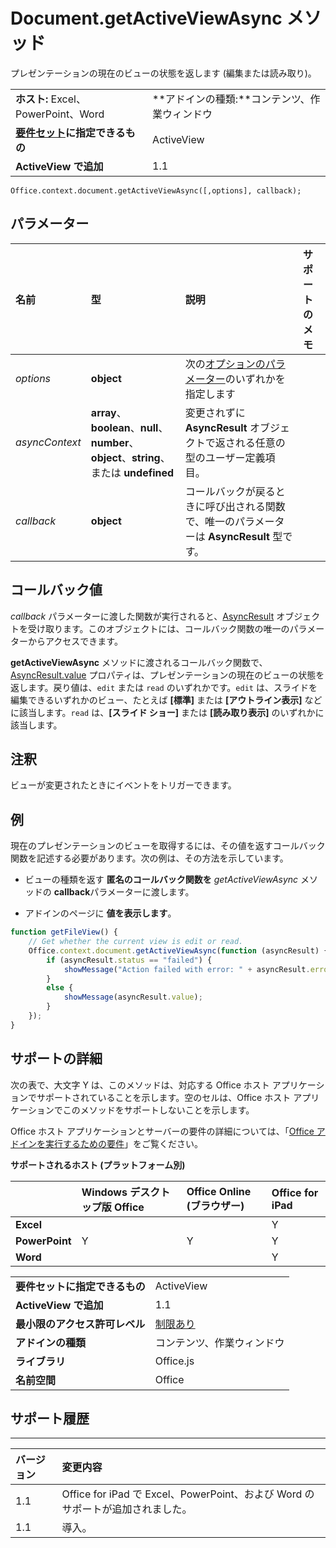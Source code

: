 
# <a name="document.getactiveviewasync-method"></a>Document.getActiveViewAsync メソッド
 プレゼンテーションの現在のビューの状態を返します (編集または読み取り)。

|||
|:-----|:-----|
|**ホスト:** Excel、PowerPoint、Word|**アドインの種類:**コンテンツ、作業ウィンドウ|
|**[要件セット](../../docs/overview/specify-office-hosts-and-api-requirements.md)に指定できるもの**|ActiveView|
|**ActiveView で追加**|1.1|

```
Office.context.document.getActiveViewAsync([,options], callback);
```


## <a name="parameters"></a>パラメーター



|**名前**|**型**|**説明**|**サポートのメモ**|
|:-----|:-----|:-----|:-----|
| _options_|**object**|次の[オプションのパラメーター](../../docs/develop/asynchronous-programming-in-office-add-ins.md#passing-optional-parameters-to-asynchronous-methods)のいずれかを指定します||
| _asyncContext_|**array**、**boolean**、**null**、**number**、**object**、**string**、または **undefined**|変更されずに **AsyncResult** オブジェクトで返される任意の型のユーザー定義項目。||
| _callback_|**object**|コールバックが戻るときに呼び出される関数で、唯一のパラメーターは **AsyncResult** 型です。||

## <a name="callback-value"></a>コールバック値

_callback_ パラメーターに渡した関数が実行されると、[AsyncResult](../../reference/shared/asyncresult.md) オブジェクトを受け取ります。このオブジェクトには、コールバック関数の唯一のパラメーターからアクセスできます。

**getActiveViewAsync** メソッドに渡されるコールバック関数で、[AsyncResult.value](../../reference/shared/asyncresult.value.md) プロパティは、プレゼンテーションの現在のビューの状態を返します。戻り値は、`edit` または `read` のいずれかです。`edit` は、スライドを編集できるいずれかのビュー、たとえば **[標準]** または **[アウトライン表示]** などに該当します。`read` は、**[スライド ショー]** または **[読み取り表示]** のいずれかに該当します。


## <a name="remarks"></a>注釈

ビューが変更されたときにイベントをトリガーできます。


## <a name="example"></a>例

現在のプレゼンテーションのビューを取得するには、その値を返すコールバック関数を記述する必要があります。次の例は、その方法を示しています。


-  ビューの種類を返す **匿名のコールバック関数を** _getActiveViewAsync_ メソッドの **callback**パラメーターに渡します。
    
-  アドインのページに **値を表示します**。
    

```js
function getFileView() {
    // Get whether the current view is edit or read.
    Office.context.document.getActiveViewAsync(function (asyncResult) {
        if (asyncResult.status == "failed") {
            showMessage("Action failed with error: " + asyncResult.error.message);
        }
        else {
            showMessage(asyncResult.value);
        }
    });
}
```




## <a name="support-details"></a>サポートの詳細


次の表で、大文字 Y は、このメソッドは、対応する Office ホスト アプリケーションでサポートされていることを示します。空のセルは、Office ホスト アプリケーションでこのメソッドをサポートしないことを示します。

Office ホスト アプリケーションとサーバーの要件の詳細については、「[Office アドインを実行するための要件](../../docs/overview/requirements-for-running-office-add-ins.md)」をご覧ください。


**サポートされるホスト (プラットフォーム別)**


||**Windows デスクトップ版 Office**|**Office Online (ブラウザー)**|**Office for iPad**|
|:-----|:-----|:-----|:-----|
|**Excel**|||Y|
|**PowerPoint**|Y|Y|Y|
|**Word**|||Y|

|||
|:-----|:-----|
|**要件セットに指定できるもの**|ActiveView|
|**ActiveView で追加**|1.1|
|**最小限のアクセス許可レベル**|[制限あり](../../docs/develop/requesting-permissions-for-api-use-in-content-and-task-pane-add-ins.md)|
|**アドインの種類**|コンテンツ、作業ウィンドウ|
|**ライブラリ**|Office.js|
|**名前空間**|Office|

## <a name="support-history"></a>サポート履歴





****


|**バージョン**|**変更内容**|
|:-----|:-----|
|1.1|Office for iPad で Excel、PowerPoint、および Word のサポートが追加されました。|
|1.1|導入。|
